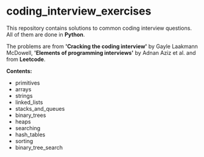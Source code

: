 # coding_interview_exercises
This repository contains solutions to common coding interview questions.\
All of them are done in **Python**.

The problems are from **'Cracking the coding interview'** by Gayle Laakmann McDowell, **'Elements of programming interviews'** by Adnan Aziz et al. and from **Leetcode**. 

**Contents:**
- primitives
- arrays
- strings
- linked_lists
- stacks_and_queues
- binary_trees
- heaps
- searching
- hash_tables
- sorting
- binary_tree_search


